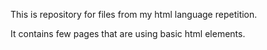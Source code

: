 This is repository for files from my html language repetition.

It contains few pages that are using basic html elements.
